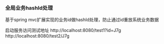 ### 全局业务hashId处理
基于spring mvc扩展实现的业务id做hashId处理，防止通过id重放系统业务数据

启动服务访问测试地址
http://localhost:8080/test1?id=J7g
http://localhost:8080/test2/J7g